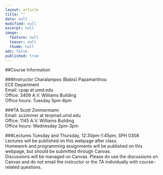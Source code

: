 ```yaml
---
layout: article
title: ""
date: null
modified: null
excerpt: null
image: 
  feature: null
  teaser: null
  thumb: null
ads: false
published: true
---
```


##Course Information

###Instructor
Charalampos (Babis) Papamanthou  
ECE Department  
Email: cpap at umd.edu  
Office: 3409 A.V. Williams Building  
Office hours: Tuesday 5pm-6pm  

###TA
Scott Zimmermann  
Email: sczimmer at terpmail.umd.edu  
Office: 1145 A.V. Williams Building  
Office hours: Wednesday 2pm-3pm  

###Lectures
Tuesday and Thursday, 12:30pm-1:45pm, SPH 0308  
Lectures will be published on this webpage after class.  
Homework and programming assignments will be published on this webpage, but should be submitted through Canvas.  
Discussions will be managed on Canvas. Please do use the discussions on Canvas and do not email the instructor or the TA individually with course-related questions.